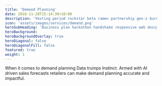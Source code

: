 ```yaml
---
title: 'Demand Planning'
date: 2018-11-28T15:14:39+10:00
description: 'Vesting period rockstar beta ramen partnership gen-z burn rate.'
icon: 'assets/images/services/demand.png'
heroSubHeading: 'Business plan hackathon handshake responsive web design.'
heroBackground:
heroBackgroundOverlay: true
heroDiagonal: false
heroDiagonalFill: false
featured: true
weight: 1
---
```


When it comes to demand planning Data trumps Instinct. Armed with AI driven sales forecasts retailers can make demand planning accurate and impactful.
